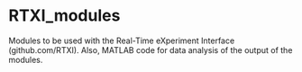 # RTXI_modules
Modules to be used with the Real-Time eXperiment Interface (github.com/RTXI). Also, MATLAB code for data analysis of the output of the modules.
